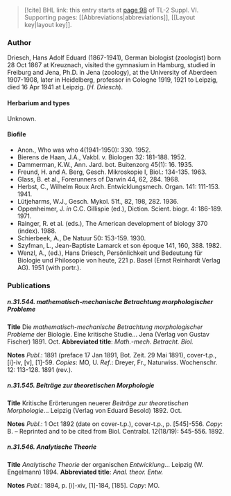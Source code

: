 > [!cite] BHL link: this entry starts at [page 98](https://www.biodiversitylibrary.org/item/103835#page/108/mode/1up) of TL-2 Suppl. VI.
> Supporting pages: [[Abbreviations|abbreviations]], [[Layout key|layout key]].

### Author

Driesch, Hans Adolf Eduard (1867-1941), German biologist (zoologist) born 28 Oct 1867 at Kreuznach, visited the gymnasium in Hamburg, studied in Freiburg and Jena, Ph.D. in Jena (zoology), at the University of Aberdeen 1907-1908, later in Heidelberg, professor in Cologne 1919, 1921 to Leipzig, died 16 Apr 1941 at Leipzig. (*H. Driesch*).

#### Herbarium and types

Unknown.

#### Biofile

- Anon., Who was who 4(1941-1950): 330. 1952.
- Bierens de Haan, J.A., Vakbl. v. Biologen 32: 181-188. 1952.
- Dammerman, K.W., Ann. Jard. bot. Buitenzorg 45(1): 16. 1935.
- Freund, H. and A. Berg, Gesch. Mikroskopie I, Biol.: 134-135. 1963.
- Glass, B. et al., Forerunners of Darwin 44, 62, 284. 1968.
- Herbst, C., Wilhelm Roux Arch. Entwicklungsmech. Organ. 141: 111-153. 1941.
- Lütjeharms, W.J., Gesch. Mykol. 51f., 82, 198, 282. 1936.
- Oppenheimer, J. *in* C.C. Gillispie (ed.), Diction. Scient. biogr. 4: 186-189. 1971.
- Rainger, R. et al. (eds.), The American development of biology 370 (index). 1988.
- Schierbeek, A., De Natuur 50: 153-159. 1930.
- Szyfman, L., Jean-Baptiste Lamarck et son époque 141, 160, 388. 1982.
- Wenzl, A., (ed.), Hans Driesch, Persönlichkeit und Bedeutung für Biologie und Philosopie von heute, 221 p. Basel (Ernst Reinhardt Verlag AG). 1951 (with portr.).

### Publications

##### n.31.544. mathematisch-mechanische Betrachtung morphologischer Probleme

**Title**
Die *mathematisch-mechanische Betrachtung morphologischer Probleme* der Biologie. Eine kritische Studie... Jena (Verlag von Gustav Fischer) 1891. Oct.
**Abbreviated title**: *Math.-mech. Betracht. Biol.*

**Notes**
*Publ*.: 1891 (preface 17 Jan 1891, Bot. Zeit. 29 Mai 1891), cover-t.p., \[i\]-iv, \[v\], \[1\]-59.
*Copies*: MO, U.
*Ref*.: Dreyer, Fr., Naturwiss. Wochenschr. 12: 113-128. 1891 (rev.).

##### n.31.545. Beiträge zur theoretischen Morphologie

**Title**
Kritische Erörterungen neuerer *Beiträge zur theoretischen Morphologie*... Leipzig (Verlag von Eduard Besold) 1892. Oct.

**Notes**
*Publ*.: 1 Oct 1892 (date on cover-t.p.), cover-t.p., p. \[545\]-556. *Copy*: B. – Reprinted and to be cited from Biol. Centralbl. 12(18/19): 545-556. 1892.

##### n.31.546. Analytische Theorie

**Title**
*Analytische Theorie* der organischen *Entwicklung*... Leipzig (W. Engelmann) 1894.
**Abbreviated title**: *Anal. theor. Entw.*

**Notes**
*Publ*.: 1894, p. \[i\]-xiv, \[1\]-184, \[185\]. *Copy*: MO.

